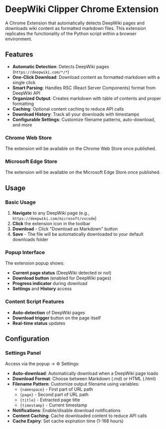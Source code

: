 # DeepWiki Clipper Chrome Extension

A Chrome Extension that automatically detects DeepWiki pages and downloads wiki content as formatted markdown files. This extension replicates the functionality of the Python script within a browser environment.

## Features

- **Automatic Detection**: Detects DeepWiki pages (`https://deepwiki.com/*/*`)
- **One-Click Download**: Download content as formatted markdown with a single click
- **Smart Parsing**: Handles RSC (React Server Components) format from DeepWiki API
- **Organized Output**: Creates markdown with table of contents and proper formatting
- **Caching**: Optional content caching to reduce API calls
- **Download History**: Track all your downloads with timestamps
- **Configurable Settings**: Customize filename patterns, auto-download, and more

### Chrome Web Store

The extension will be available on the Chrome Web Store once published.

### Microsoft Edge Store

The extension will be available on the Microsoft Edge Store once published.

## Usage

### Basic Usage

1. **Navigate** to any DeepWiki page (e.g., `https://deepwiki.com/microsoft/vscode`)
2. **Click** the extension icon in the toolbar
3. **Download** - Click "Download as Markdown" button
4. **Save** - The file will be automatically downloaded to your default downloads folder

### Popup Interface

The extension popup shows:
- **Current page status** (DeepWiki detected or not)
- **Download button** (enabled for DeepWiki pages)
- **Progress indicator** during download
- **Settings** and **History** access

### Content Script Features

- **Auto-detection** of DeepWiki pages
- **Download trigger** button on the page itself
- **Real-time status** updates

## Configuration

### Settings Panel

Access via the popup → ⚙️ Settings:

- **Auto-download**: Automatically download when a DeepWiki page loads
- **Download Format**: Choose between Markdown (.md) or HTML (.html)
- **Filename Pattern**: Customize output filename using variables:
  - `{namespace}` - First part of URL path
  - `{page}` - Second part of URL path  
  - `{title}` - Extracted page title
  - `{timestamp}` - Current timestamp
- **Notifications**: Enable/disable download notifications
- **Content Caching**: Cache downloaded content to reduce API calls
- **Cache Expiry**: Set cache expiration time (1-168 hours)
